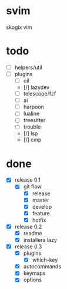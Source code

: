 # svim
skogix vim

# todo
- [ ] helpers/util
- [ ] plugins
  - [ ] oil
  - [/] lazydev
  - [ ] telescope/fzf
  - [ ] ai
  - [ ] harpoon
  - [ ] lualine
  - [ ] treesitter
  - [ ] trouble
  - [/] lsp
  - [/] cmp

# done
- [x] release 0.1
  - [x] git flow
    - [x] release
    - [x] master
    - [x] develop
    - [x] feature
    - [x] hotfix
- [x] release 0.2
  - [x] readme
  - [x] installera lazy
- [x] release 0.3
  - [x] plugins
    - [x] which-key
  - [x] autocommands
  - [x] keymaps
  - [x] options
